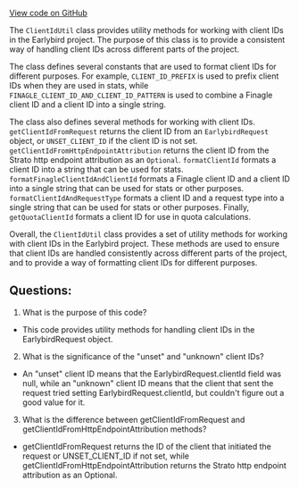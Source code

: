[View code on GitHub](https://github.com/misbahsy/the-algorithm/src/java/com/twitter/search/earlybird/common/ClientIdUtil.java)

The `ClientIdUtil` class provides utility methods for working with client IDs in the Earlybird project. The purpose of this class is to provide a consistent way of handling client IDs across different parts of the project.

The class defines several constants that are used to format client IDs for different purposes. For example, `CLIENT_ID_PREFIX` is used to prefix client IDs when they are used in stats, while `FINAGLE_CLIENT_ID_AND_CLIENT_ID_PATTERN` is used to combine a Finagle client ID and a client ID into a single string.

The class also defines several methods for working with client IDs. `getClientIdFromRequest` returns the client ID from an `EarlybirdRequest` object, or `UNSET_CLIENT_ID` if the client ID is not set. `getClientIdFromHttpEndpointAttribution` returns the client ID from the Strato http endpoint attribution as an `Optional`. `formatClientId` formats a client ID into a string that can be used for stats. `formatFinagleClientIdAndClientId` formats a Finagle client ID and a client ID into a single string that can be used for stats or other purposes. `formatClientIdAndRequestType` formats a client ID and a request type into a single string that can be used for stats or other purposes. Finally, `getQuotaClientId` formats a client ID for use in quota calculations.

Overall, the `ClientIdUtil` class provides a set of utility methods for working with client IDs in the Earlybird project. These methods are used to ensure that client IDs are handled consistently across different parts of the project, and to provide a way of formatting client IDs for different purposes.
## Questions: 
 1. What is the purpose of this code?
- This code provides utility methods for handling client IDs in the EarlybirdRequest object.

2. What is the significance of the "unset" and "unknown" client IDs?
- An "unset" client ID means that the EarlybirdRequest.clientId field was null, while an "unknown" client ID means that the client that sent the request tried setting EarlybirdRequest.clientId, but couldn't figure out a good value for it.

3. What is the difference between getClientIdFromRequest and getClientIdFromHttpEndpointAttribution methods?
- getClientIdFromRequest returns the ID of the client that initiated the request or UNSET_CLIENT_ID if not set, while getClientIdFromHttpEndpointAttribution returns the Strato http endpoint attribution as an Optional.